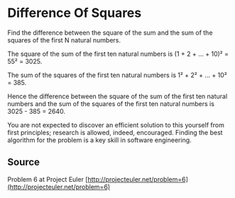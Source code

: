 # Difference Of Squares

Find the difference between the square of the sum and the sum of the squares of
the first N natural numbers.

The square of the sum of the first ten natural numbers is (1 + 2 + ... + 10)² =
55² = 3025.

The sum of the squares of the first ten natural numbers is 1² + 2² + ... + 10²
= 385.

Hence the difference between the square of the sum of the first ten natural
numbers and the sum of the squares of the first ten natural numbers is 3025 -
385 = 2640.

You are not expected to discover an efficient solution to this yourself from
first principles; research is allowed, indeed, encouraged. Finding the best
algorithm for the problem is a key skill in software engineering.

## Source

Problem 6 at Project Euler
[http://projecteuler.net/problem=6](http://projecteuler.net/problem=6)
